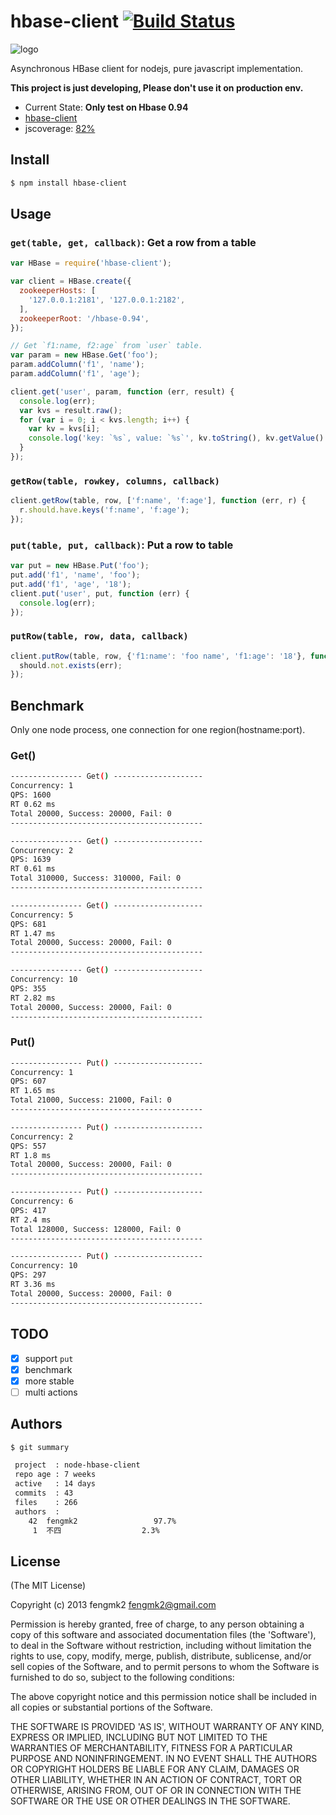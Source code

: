 # hbase-client [![Build Status](https://secure.travis-ci.org/TBEDP/node-hbase-client.png?branch=master)](http://travis-ci.org/TBEDP/node-hbase-client)

![logo](https://raw.github.com/TBEDP/node-hbase-client/master/logo.png)

Asynchronous HBase client for nodejs, pure javascript implementation.

**This project is just developing, Please don't use it on production env.**

* Current State: **Only test on Hbase 0.94**
* [hbase-client](https://github.com/apache/hbase/tree/trunk/hbase-client)
* jscoverage: [82%](http://fengmk2.github.com/coverage/node-hbase-client.html)

## Install

```bash
$ npm install hbase-client
```

## Usage

### `get(table, get, callback)`: Get a row from a table

```js
var HBase = require('hbase-client');

var client = HBase.create({
  zookeeperHosts: [
    '127.0.0.1:2181', '127.0.0.1:2182',
  ],
  zookeeperRoot: '/hbase-0.94',
});

// Get `f1:name, f2:age` from `user` table.
var param = new HBase.Get('foo');
param.addColumn('f1', 'name');
param.addColumn('f1', 'age');

client.get('user', param, function (err, result) {
  console.log(err);
  var kvs = result.raw();
  for (var i = 0; i < kvs.length; i++) {
    var kv = kvs[i];
    console.log('key: `%s`, value: `%s`', kv.toString(), kv.getValue().toString());
  }
});
```

### `getRow(table, rowkey, columns, callback)`

```js
client.getRow(table, row, ['f:name', 'f:age'], function (err, r) {
  r.should.have.keys('f:name', 'f:age');
});
```

### `put(table, put, callback)`: Put a row to table

```js
var put = new HBase.Put('foo');
put.add('f1', 'name', 'foo');
put.add('f1', 'age', '18');
client.put('user', put, function (err) {
  console.log(err);
});
```

### `putRow(table, row, data, callback)`

```js
client.putRow(table, row, {'f1:name': 'foo name', 'f1:age': '18'}, function (err) {
  should.not.exists(err);
});
```

## Benchmark

Only one node process, one connection for one region(hostname:port).

### Get()

```bash
---------------- Get() --------------------
Concurrency: 1
QPS: 1600
RT 0.62 ms
Total 20000, Success: 20000, Fail: 0
-------------------------------------------

---------------- Get() --------------------
Concurrency: 2
QPS: 1639
RT 0.61 ms
Total 310000, Success: 310000, Fail: 0
-------------------------------------------

---------------- Get() --------------------
Concurrency: 5
QPS: 681
RT 1.47 ms
Total 20000, Success: 20000, Fail: 0
-------------------------------------------

---------------- Get() --------------------
Concurrency: 10
QPS: 355
RT 2.82 ms
Total 20000, Success: 20000, Fail: 0
-------------------------------------------
```

### Put()

```bash
---------------- Put() --------------------
Concurrency: 1
QPS: 607
RT 1.65 ms
Total 21000, Success: 21000, Fail: 0
-------------------------------------------

---------------- Put() --------------------
Concurrency: 2
QPS: 557
RT 1.8 ms
Total 20000, Success: 20000, Fail: 0
-------------------------------------------

---------------- Put() --------------------
Concurrency: 6
QPS: 417
RT 2.4 ms
Total 128000, Success: 128000, Fail: 0
-------------------------------------------

---------------- Put() --------------------
Concurrency: 10
QPS: 297
RT 3.36 ms
Total 20000, Success: 20000, Fail: 0
-------------------------------------------
```

## TODO

- [x] support `put`
- [x] benchmark
- [x] more stable
- [ ] multi actions

## Authors

```bash
$ git summary 

 project  : node-hbase-client
 repo age : 7 weeks
 active   : 14 days
 commits  : 43
 files    : 266
 authors  : 
    42  fengmk2                 97.7%
     1  不四                  2.3%
```

## License

(The MIT License)

Copyright (c) 2013 fengmk2 <fengmk2@gmail.com>

Permission is hereby granted, free of charge, to any person obtaining a copy of this software and associated documentation files (the 'Software'), to deal in the Software without restriction, including without limitation the rights to use, copy, modify, merge, publish, distribute, sublicense, and/or sell copies of the Software, and to permit persons to whom the Software is furnished to do so, subject to the following conditions:

The above copyright notice and this permission notice shall be included in all copies or substantial portions of the Software.

THE SOFTWARE IS PROVIDED 'AS IS', WITHOUT WARRANTY OF ANY KIND, EXPRESS OR IMPLIED, INCLUDING BUT NOT LIMITED TO THE WARRANTIES OF MERCHANTABILITY, FITNESS FOR A PARTICULAR PURPOSE AND NONINFRINGEMENT. IN NO EVENT SHALL THE AUTHORS OR COPYRIGHT HOLDERS BE LIABLE FOR ANY CLAIM, DAMAGES OR OTHER LIABILITY, WHETHER IN AN ACTION OF CONTRACT, TORT OR OTHERWISE, ARISING FROM, OUT OF OR IN CONNECTION WITH THE SOFTWARE OR THE USE OR OTHER DEALINGS IN THE SOFTWARE.
